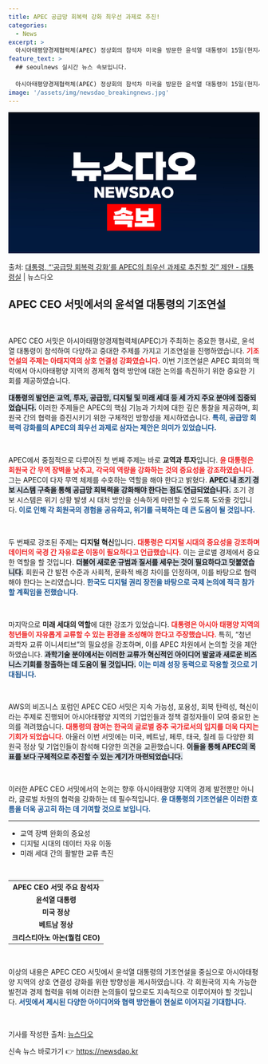 ```yaml
---
title: APEC 공급망 회복력 강화 최우선 과제로 추진!
categories:
  - News
excerpt: >
  아시아태평양경제협력체(APEC) 정상회의 참석차 미국을 방문한 윤석열 대통령이 15일(현지시간) 샌프란시스코…
feature_text: >
  ## seoulnews 실시간 뉴스 속보입니다.

  아시아태평양경제협력체(APEC) 정상회의 참석차 미국을 방문한 윤석열 대통령이 15일(현지시간) 샌프란시스코…
image: '/assets/img/newsdao_breakingnews.jpg'
---
```


![뉴스다오 속보](/assets/img/newsdao_breakingnews.jpg)

<p>출처: <a href="https://newsdao.kr/2544" rel="dofollow">대통령,  “‘공급망 회복력 강화’를 APEC의 최우선 과제로 추진할 것” 제안 - 대통령실</a> | 뉴스다오</p>

<h2 data-ke-size="size26">APEC CEO 서밋에서의 윤석열 대통령의 기조연설</h2>

<p data-ke-size="size16">&nbsp;</p>

APEC CEO 서밋은 아시아태평양경제협력체(APEC)가 주최하는 중요한 행사로, 윤석열 대통령이 참석하여 다양하고 중대한 주제를 가지고 기조연설을 진행하였습니다. <b><span style="color: #ee2323;">기조연설의 주제는 아태지역의 상호 연결성 강화였습니다.</span></b> 이번 기조연설은 APEC 회의의 맥락에서 아시아태평양 지역의 경제적 협력 방안에 대한 논의를 촉진하기 위한 중요한 기회를 제공하였습니다. 

<b><span style="background-color: #21538527;">대통령의 발언은 교역, 투자, 공급망, 디지털 및 미래 세대 등 세 가지 주요 분야에 집중되었습니다.</span></b> 이러한 주제들은 APEC의 핵심 기능과 가치에 대한 깊은 통찰을 제공하며, 회원국 간의 협력을 증진시키기 위한 구체적인 방향성을 제시하였습니다. <b><span style="color: #1a5490;">특히, 공급망 회복력 강화를의 APEC의 최우선 과제로 삼자는 제안은 의미가 있었습니다.</span></b> 

<p data-ke-size="size16">&nbsp;</p>

APEC에서 중점적으로 다루어진 첫 번째 주제는 바로 **교역과 투자**입니다. <b><span style="color: #ee2323;">윤 대통령은 회원국 간 무역 장벽을 낮추고, 각국의 역량을 강화하는 것의 중요성을 강조하였습니다.</span></b> 그는 APEC이 다자 무역 체제를 수호하는 역할을 해야 한다고 밝혔다. <b><span style="background-color: #21538527;">APEC 내 조기 경보 시스템 구축을 통해 공급망 회복력을 강화해야 한다는 점도 언급되었습니다.</span></b> 조기 경보 시스템은 위기 상황 발생 시 대처 방안을 신속하게 마련할 수 있도록 도와줄 것입니다. <b><span style="color: #1a5490;">이로 인해 각 회원국의 경험을 공유하고, 위기를 극복하는 데 큰 도움이 될 것입니다.</span></b>

<p data-ke-size="size16">&nbsp;</p>

두 번째로 강조된 주제는 **디지털 혁신**입니다. <b><span style="color: #ee2323;">대통령은 디지털 시대의 중요성을 강조하며 데이터의 국경 간 자유로운 이동이 필요하다고 언급했습니다.</span></b> 이는 글로벌 경제에서 중요한 역할을 할 것입니다. <b><span style="background-color: #21538527;">더불어 새로운 규범과 질서를 세우는 것이 필요하다고 덧붙였습니다.</span></b> 회원국 간 발전 수준과 사회적, 문화적 배경 차이를 인정하며, 이를 바탕으로 협력해야 한다는 논리였습니다. <b><span style="color: #1a5490;">한국도 디지털 권리 장전을 바탕으로 국제 논의에 적극 참가할 계획임을 전했습니다.</span></b>

<p data-ke-size="size16">&nbsp;</p>

마지막으로 **미래 세대의 역할**에 대한 강조가 있었습니다. <b><span style="color: #ee2323;">대통령은 아시아 태평양 지역의 청년들이 자유롭게 교류할 수 있는 환경을 조성해야 한다고 주장했습니다.</span></b> 특히, “청년 과학자 교류 이니셔티브”의 필요성을 강조하며, 이를 APEC 차원에서 논의할 것을 제안하였습니다. <b><span style="background-color: #21538527;">과학기술 분야에서는 이러한 교류가 혁신적인 아이디어 발굴과 새로운 비즈니스 기회를 창출하는 데 도움이 될 것입니다.</span></b> <b><span style="color: #1a5490;">이는 미래 성장 동력으로 작용할 것으로 기대됩니다.</span></b>

<p data-ke-size="size16">&nbsp;</p>

AWS의 비즈니스 포럼인 APEC CEO 서밋은 지속 가능성, 포용성, 회복 탄력성, 혁신이라는 주제로 진행되어 아시아태평양 지역의 기업인들과 정책 결정자들이 모여 중요한 논의를 격려했습니다. <b><span style="color: #ee2323;">대통령의 참여는 한국의 글로벌 중추 국가로서의 입지를 더욱 다지는 기회가 되었습니다.</span></b> 아울러 이번 서밋에는 미국, 베트남, 페루, 태국, 칠레 등 다양한 회원국 정상 및 기업인들이 참석해 다양한 의견을 교환했습니다. <b><span style="background-color: #21538527;">이들을 통해 APEC의 목표를 보다 구체적으로 추진할 수 있는 계기가 마련되었습니다.</span></b>

<p data-ke-size="size16">&nbsp;</p>

이러한 APEC CEO 서밋에서의 논의는 향후 아시아태평양 지역의 경제 발전뿐만 아니라, 글로벌 차원의 협력을 강화하는 데 필수적입니다. <b><span style="color: #1a5490;">윤 대통령의 기조연설은 이러한 흐름을 더욱 공고히 하는 데 기여할 것으로 보입니다.</span></b>

<hr>

<ul>
<li>교역 장벽 완화의 중요성</li>
<li>디지털 시대의 데이터 자유 이동</li>
<li>미래 세대 간의 활발한 교류 촉진</li>
</ul>

<p data-ke-size="size16">&nbsp;</p>

<table style="width: 100%; border-collapse: collapse;">
<tr>
<td style="text-align: center; height: 17px;"><b>APEC CEO 서밋 주요 참석자</b></td>
</tr>
<tr>
<td style="text-align: center; height: 17px;"><b>윤석열 대통령</b></td>
</tr>
<tr>
<td style="text-align: center; height: 17px;"><b>미국 정상</b></td>
</tr>
<tr>
<td style="text-align: center; height: 17px;"><b>베트남 정상</b></td>
</tr>
<tr>
<td style="text-align: center; height: 17px;"><b>크리스티아노 아논(퀄컴 CEO)</b></td>
</tr>
</table>

<p data-ke-size="size16">&nbsp;</p>

이상의 내용은 APEC CEO 서밋에서 윤석열 대통령의 기조연설을 중심으로 아시아태평양 지역의 상호 연결성 강화를 위한 방향성을 제시하였습니다. 각 회원국의 지속 가능한 발전과 경제 협력을 위해 이러한 논의들이 앞으로도 지속적으로 이루어져야 할 것입니다. <b><span style="color: #1a5490;">서밋에서 제시된 다양한 아이디어와 협력 방안들이 현실로 이어지길 기대합니다.</span></b>

<p data-ke-size="size16">&nbsp;</p>

기사를 작성한 출처: <a href="https://newsdao.kr/2544">뉴스다오</a> 

신속 뉴스 바로가기 👉 <a href="https://newsdao.kr" rel="dofollow">https://newsdao.kr</a>


